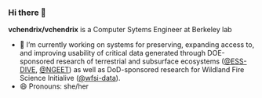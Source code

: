 ### Hi there 👋


**vchendrix/vchendrix** is a Computer Sytems Engineer at Berkeley lab

- 🔭 I’m currently working on systems for preserving, expanding access to, and improving usability of critical data generated through DOE-sponsored research of terrestrial and subsurface ecosystems ([@ESS-DIVE](https://github.com/ESS-DIVE), [@NGEET](https://github.com/NGEET)) as well as DoD-sponsored research for Wildland Fire Science Initialive ([@wfsi-data](https://github.com/wfsi-data)). 
- 😄 Pronouns: she/her


